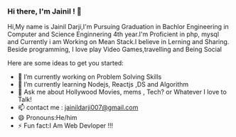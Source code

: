 ### Hi there, I'm Jainil ! 👋

Hi,My name is Jainil Darji,I'm Pursuing Graduation in Bachlor Engineering in Computer and Science Enginnering 4th year.I'm Proficient in php, mysql and Currently i am Working on Mean Stack.I believe in Lerning and Sharing. Beside programming, I love play Video Games,travelling and Being Social


Here are some ideas to get you started:

- 🔭 I’m currently working on Problem Solving Skills 
- 🌱 I’m currently learning  Nodejs, Reactjs ,DS and Algorithm 
- 💬 Ask me about Hollywood Movies, mems , Tech? or Whatever I love to Talk!
- 📫 contact me : jainildarji007@gmail.com
- 😄 Pronouns:He/him
- ⚡ Fun fact:I Am Web Devloper !!!
